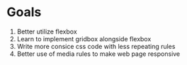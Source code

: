 <h1>Goals</h1>
<ol>
  <li>Better utilize flexbox</li>
  <li>Learn to implement gridbox alongside flexbox</li>
  <li>Write more consice css code with less repeating rules</li>
  <li>Better use of media rules to make web page responsive</li>
</ol>